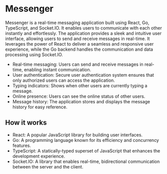# Messenger

Messenger is a real-time messaging application built using React, Go, TypeScript, and Socket.IO. It enables users to communicate with each other instantly and effortlessly. The application provides a sleek and intuitive user interface, allowing users to send and receive messages in real-time. It leverages the power of React to deliver a seamless and responsive user experience, while the Go backend handles the communication and data processing using Socket.IO.

- Real-time messaging: Users can send and receive messages in real-time, enabling instant communication.
- User authentication: Secure user authentication system ensures that only authorized users can access the application.
- Typing indicators: Shows when other users are currently typing a message.
- Online presence: Users can see the online status of other users.
- Message history: The application stores and displays the message history for easy reference.

## How it works

- React: A popular JavaScript library for building user interfaces.
- Go: A programming language known for its efficiency and concurrency features.
- TypeScript: A statically-typed superset of JavaScript that enhances the development experience.
- Socket.IO: A library that enables real-time, bidirectional communication between the server and the client.


